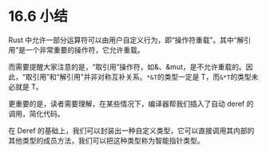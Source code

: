# 16.6 小结

Rust 中允许一部分运算符可以由用户自定义行为，即“操作符重载”。其中“解引用”是一个非常重要的操作符，它允许重载。

而需要提醒大家注意的是，“取引用”操作符，如&、&mut，是不允许重载的。因此，“取引用”和“解引用”并非对称互补关系。`*&T`的类型一定是 T，而`&*T`的类型未必就是 T。

更重要的是，读者需要理解，在某些情况下，编译器帮我们插入了自动 deref 的调用，简化代码。

在 Deref 的基础上，我们可以封装出一种自定义类型，它可以直接调用其内部的其他类型的成员方法，我们可以把这种类型称为智能指针类型。
